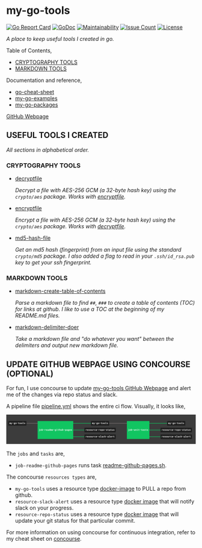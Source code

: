 # my-go-tools

[![Go Report Card](https://goreportcard.com/badge/github.com/JeffDeCola/my-go-tools)](https://goreportcard.com/report/github.com/JeffDeCola/my-go-tools)
[![GoDoc](https://godoc.org/github.com/JeffDeCola/my-go-tools?status.svg)](https://godoc.org/github.com/JeffDeCola/my-go-tools)
[![Maintainability](https://api.codeclimate.com/v1/badges/ad5212958a91606b685e/maintainability)](https://codeclimate.com/github/JeffDeCola/my-go-tools/maintainability)
[![Issue Count](https://codeclimate.com/github/JeffDeCola/my-go-tools/badges/issue_count.svg)](https://codeclimate.com/github/JeffDeCola/my-go-tools/issues)
[![License](http://img.shields.io/:license-mit-blue.svg)](http://jeffdecola.mit-license.org)

_A place to keep useful tools I created in go._

Table of Contents,

* [CRYPTOGRAPHY TOOLS](https://github.com/JeffDeCola/my-go-tools#cryptography-tools)
* [MARKDOWN TOOLS](https://github.com/JeffDeCola/my-go-tools#markdown-tools)

Documentation and reference,

* [go-cheat-sheet](https://github.com/JeffDeCola/my-cheat-sheets/tree/master/software/development/languages/go-cheat-sheet)
* [my-go-examples](https://github.com/JeffDeCola/my-go-examples)
* [my-go-packages](https://github.com/JeffDeCola/my-go-packages)

[GitHub Webpage](https://jeffdecola.github.io/my-go-tools/)

## USEFUL TOOLS I CREATED

_All sections in alphabetical order._

### CRYPTOGRAPHY TOOLS

* [decryptfile](https://github.com/JeffDeCola/my-go-tools/tree/master/cryptography-tools/decryptfile)

  _Decrypt a file with AES-256 GCM (a 32-byte hash key) using the `crypto/aes` package.
  Works with
  [encryptfile](https://github.com/JeffDeCola/my-go-tools/tree/master/cryptography-tools/encryptfile)._

* [encryptfile](https://github.com/JeffDeCola/my-go-tools/tree/master/cryptography-tools/encryptfile)

  _Encrypt a file with AES-256 GCM (a 32-byte hash key) using the `crypto/aes` package.
  Works with
  [decryptfile](https://github.com/JeffDeCola/my-go-tools/tree/master/cryptography-tools/decryptfile)._

* [md5-hash-file](https://github.com/JeffDeCola/my-go-tools/tree/master/cryptography-tools/md5-hash-file)

  _Get an md5 hash (fingerprint) from an input file using the standard
  `crypto/md5` package.
  I also added a flag to read in your `.ssh/id_rsa.pub` key to get your ssh fingerprint._

### MARKDOWN TOOLS

* [markdown-create-table-of-contents](https://github.com/JeffDeCola/my-go-tools/tree/master/markdown-tools/markdown-create-table-of-contents)

  _Parse a markdown file to find `##`, `###` to create a table of contents (TOC)
  for links at github.  I like to use a TOC at the beginning of my README.md files._

* [markdown-delimiter-doer](https://github.com/JeffDeCola/my-go-tools/tree/master/markdown-tools/markdown-delimiter-doer)

  _Take a markdown file and "do whatever you want" between the delimiters
  and output new markdown file._
  
## UPDATE GITHUB WEBPAGE USING CONCOURSE (OPTIONAL)

For fun, I use concourse to update
[my-go-tools GitHub Webpage](https://jeffdecola.github.io/my-go-tools/)
and alert me of the changes via repo status and slack.

A pipeline file [pipeline.yml](https://github.com/JeffDeCola/my-go-tools/tree/master/ci/pipeline.yml)
shows the entire ci flow. Visually, it looks like,

![IMAGE - my-go-tools concourse ci pipeline - IMAGE](docs/pics/my-go-tools-pipeline.jpg)

The `jobs` and `tasks` are,

* `job-readme-github-pages` runs task
  [readme-github-pages.sh](https://github.com/JeffDeCola/my-go-tools/tree/master/ci/scripts/readme-github-pages.sh).

The concourse `resources types` are,

* `my-go-tools` uses a resource type
  [docker-image](https://hub.docker.com/r/concourse/git-resource/)
  to PULL a repo from github.
* `resource-slack-alert` uses a resource type
  [docker image](https://hub.docker.com/r/cfcommunity/slack-notification-resource)
  that will notify slack on your progress.
* `resource-repo-status` uses a resource type
  [docker image](https://hub.docker.com/r/dpb587/github-status-resource)
  that will update your git status for that particular commit.

For more information on using concourse for continuous integration,
refer to my cheat sheet on [concourse](https://github.com/JeffDeCola/my-cheat-sheets/tree/master/software/operations-tools/continuous-integration-continuous-deployment/concourse-cheat-sheet).
